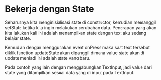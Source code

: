 # Bekerja dengan State
Seharusnya kita menginisialisasi state di constructor, kemudian memanggil setState ketika kita ingin melakukan perubahan data. Penerapan yang akan kita lakukan kali ini adalah menampilkan state dengan text aku sedang belajar state.

Kemudian dengan menggunakan event onPress maka saat text tersebut diklik function updateState akan dipanggil dimana value state akan di update menjadi ini adalah state yang baru.

Pada contoh yang lain dengan menggabungkan TextInput, jadi value dari state yang ditampilkan sesuai data yang di input pada TextInput.
